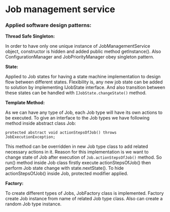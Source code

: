 # Job management service

### Applied software design patterns:

**Thread Safe Singleton:**

In order to have only one unique instance of JobManagementService object, constructor is hidden and added public method getInstance(). Also ConfigurationManager and JobPriorityManager obey singleton pattern.


**State:**

Applied to Job states for having a state machine implementation to design flow between different states. Flexibility is, any new job state can be added to solution by implementing IJobState interface. And also transition between these states can be handled with ```IJobState.changeState()``` method.

**Template Method:**

As we can have any type of Job, each Job type will have its own actions to be executed. To give an interface to the Job types we have following method inside abstract class Job: 
```
protected abstract void actionStepsOfJob() throws JobExecutionException;
```

This method can be overridden in new Job type class to add related necessary actions in it. Reason for this implementation is we want to change state of Job after execution of ```Job.actionStepsOfJob()``` method. So run() method inside Job class firstly execute actionStepsOfJob() then perform Job state change with state.nextState(). To hide actionStepsOfJob() inside Job, protected modifier applied.

**Factory:**

To create different types of Jobs, JobFactory class is implemented. Factory create Job instance from name of related Job type class. Also can create a random Job type instance.
